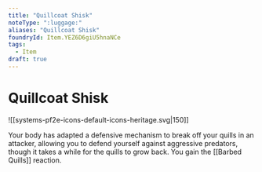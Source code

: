 ```yaml
---
title: "Quillcoat Shisk"
noteType: ":luggage:"
aliases: "Quillcoat Shisk"
foundryId: Item.YEZ6D6giU5hnaNCe
tags:
  - Item
draft: true
---
```


# Quillcoat Shisk
![[systems-pf2e-icons-default-icons-heritage.svg|150]]

Your body has adapted a defensive mechanism to break off your quills in an attacker, allowing you to defend yourself against aggressive predators, though it takes a while for the quills to grow back. You gain the [[Barbed Quills]] reaction.
